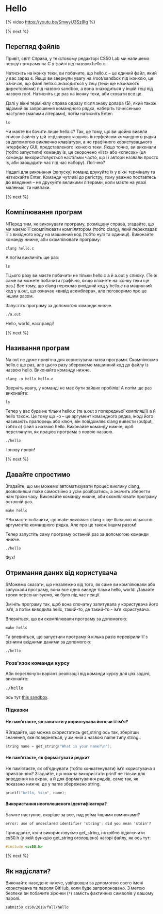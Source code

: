# Hello

{% video https://youtu.be/SmwyU3Sz8Ig %}

{% next %}

## Перегляд файлів

Привіт, світ! Справа, у текстовому редакторі CS50 Lab ми напишемо першу програму на С у файлі під назвою hello.c. 

Натисніть на іконку теки, ви побачите, що hello.c – це єдиний файл, який у вас зараз є. Якщо ви звернули увагу на /root/sandbox під іконкою, це означає, що файл hello.c знаходиться у теці (теки ще називають директоріями) під назвою sandbox, а вона знаходиться у іншій теці під назвою root. Натисніть ще раз на іконку теки, аби сховати все це.

Далі у вікні терміналу справа одразу після знаку долара ($), який також відомий як запрошення командного рядка, наберіть точнісенько наступне (малими літерами), потім натисніть Enter:


```
ls
```

Чи маєте ви бачити лише hello.c? Так, це тому, що ви щойно вивели список файлів у цій теці,скориставшись інтерфейсом командного рядка за допомогою виключно клавіатури, а не графічного користувацького інтерфейсу GUI, представленого іконкою теки. Якщо точно, ви виконали (тобто запустили) команду ls, це скорочено «list» або «список» (ця команда використовується настільки часто, що її автори назвали просто ls, аби заощадити час під час набору). Логічно?

Надалі для виконання (запуску) команд друкуйте їх у вікні терміналу та натискайте Enter. Команди чутливі до регістру, тому уважно поставтесь до введення – не друкуйте великими літерами, коли маєте на увазі маленькі, та навпаки.

{% next %}

## Компілювання програм

NПеред тим, як виконувати програму, розміщену справа, згадайте, що ми маємо її скомпілювати компілятором (тобто clang), який перекладає її з вихідного коду на машинний код (тобто нулі та одиниці). Виконайте команду нижче, аби скомпілювати програму:

```
clang hello.c
```

А потім викличіть ще раз:

```
ls
```

TЦього разу ви маєте побачити не тільки hello.c а й a.out у списку. (Те ж саме ви можете побачити графічно, якщо клікнете на іконку теки ще раз.) Все тому, що clang переклав вихідний код у hello.c на машинний код у a.out, що означає «вивід асемблера», але поговоримо про це іншим разом.

Запустіть програму за допомогою команди нижче.


```
./a.out
```

Hello, world, насправді!

{% next %}

## Називання програм

Na.out не дуже привітна для користувача назва програми. Скомпілюємо hello.c ще раз, але цього разу збережемо машинний код до файлу із назвою hello. Виконайте команду нижче.

```
clang -o hello hello.c
```

Зверніть увагу, у команді не має бути зайвих пробілів! А потім ще раз виконайте:

```
ls
```

Тепер у вас буде не тільки hello.c (та a.out з попередньої компіляції) а й hello також. Це тому що -o – це аргумент командного рядка, іноді його називають прапорець або ключ, він повідомляє clang вивести (output, тобто o) файл з назвою hello. Виконайте команду нижче, щоб переглянути, як працює програма з новою назвою.

```
./hello
```

І знову привіт!

{% next %}

## Давайте спростимо

Згадайте, що ми можемо автоматизувати процес виклику clang, дозволивши make самостійно з усім розібратись, а значить зберегти нам трохи часу. Виконайте команду нижче, аби скомпілювати програму останній раз.

```
make hello
```

YВи маєте побачити, що make викликає clang з іще більшою кількістю аргументів командного рядка. Але про це також іншим разом!

Тепер запустіть саму програму останній раз за допомогою команди нижче.

```
./hello
```

Фух!

## Отримання даних від користувача

SМожемо сказати, що незалежно від того, як саме ви компілювали або запускали програму, вона все одно виведе тільки hello, world. Давайте трохи персоналізуємо, як було під час лекції.

Змініть програму так, щоб вона спочатку запитувала у користувача його ім’я, а потім виводила hello, такий-то, де такий-то - ім’я користувача.

Впевніться, що ви скомпілювали програму за допомогою:

```
make hello
```

Та впевніться, що запустили програму й кілька разів перевірили її з різними вхідними даними за допомогою:

```
./hello
```

### Розв'язок команди курсу

Аби переглянути варіант реалізації від команди курсу для цієї задачі, виконайте:

<pre>
./hello
</pre>

ось тут [this sandbox](http://bit.ly/2Qp0a2g).

### Підказки

#### Не пам’ятаєте, як запитати у користувача його чи її ім’я?

RЗгадайте, що можна скористатись get_string ось так, зберігши значення, яке повернеться, у змінній з назвою name типу string..

```c
string name = get_string("What is your name?\n");
```

#### Не пам’ятаєте, як форматувати рядки?

Не пам’ятаєте, як об’єднувати (тобто конкатенувати) ім’я користувача з привітанням? Згадайте, що можна використати printf не тільки для виведення на екран, а й для форматування рядків, саме так, як показано нижче, де у name збережено string.

```c
printf("hello, %s\n", name);
```

#### Використання неоголошеного ідентифікатора?

Бачите наступне, скоріше за все, над усіма іншими помилками?

```
error: use of undeclared identifier 'string'; did you mean 'stdin'?
```

Пригадайте, коли використовуємо get_string, потрібно підключити cs50.h (у якій функцію get_string оголошено) нагорі файлу, як ось тут:

```c
#include <cs50.h>
```

{% next %}

## Як надіслати?

Виконайте наведене нижче, увійшовши за допомогою свого імені користувача та пароля GitHub, коли буде запропоновано. З метою безпеки ви побачите зірочки (`*`) замість фактичних символів у вашому паролі.

```
submit50 cs50/2018/fall/hello
```
